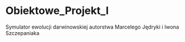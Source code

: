 # Obiektowe_Projekt_I
Symulator ewolucji darwinowskiej autorstwa Marcelego Jędryki i Iwona Szczepaniaka
